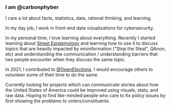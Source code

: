### I am @carbonphyber

I care a lot about facts, statistics, data, rational thinking, and learning.

In my day job, I work in front-end data vizualizations for cybersecurity.

In my personal time, I love learning about everything. Recently I started learning about [Street Epistemology](https://streetepistemology.com/blog/street-epistemology-the-basics) and learning how to use it to discuss topics that are heavily impacted by misinformation ("Stop the Steal", QAnon, etc) and understanding the communication / understanding barriers that two people encounter when they discuss the same topic.

In 2021, I contributed to [@OpenElections](http://openelections.net/). I would encourage others to volunteer some of their time to do the same.

Currently looking for projects which can communicate stories about how the United States of America could be improved using visuals, stats, and raw data. Hoping to find like-minded people who care to fix policy issues by first showing the problems to voters/constituents.

<!--
**carbonphyber/carbonphyber** is a ✨ _special_ ✨ repository because its `README.md` (this file) appears on your GitHub profile.

Here are some ideas to get you started:

- 🔭 I’m currently working on ...
- 🌱 I’m currently learning ...
- 👯 I’m looking to collaborate on ...
- 🤔 I’m looking for help with ...
- 💬 Ask me about ...
- 📫 How to reach me: ...
- 😄 Pronouns: ...
- ⚡ Fun fact: ...
-->
